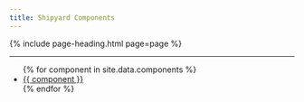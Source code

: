 ```yaml
---
title: Shipyard Components
---
```


{% include page-heading.html page=page %}

---

<ul class="col-container">
  {% for component in site.data.components %}
    <li class="mb-10 mb-x1-15 mb-x2-30 col col-100 col-x1-33 col-x2-25">
      <a href="{{ site.baseurl }}/components/{{ component | replace: ' ', '-' | downcase }}" class="box-link box-padding align-center text-md text-x1-lg text-x2-xl">
        {{ component }}
      </a>
    </li>
  {% endfor %}
</ul>
